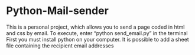 # Python-Mail-sender
This is a personal project, which allows you to send a page coded in html and css by email.
To execute, enter “python send_email.py” in the terminal
First you must install python on your computer.
It is possible to add a sheet file containing the recipient email addresses
